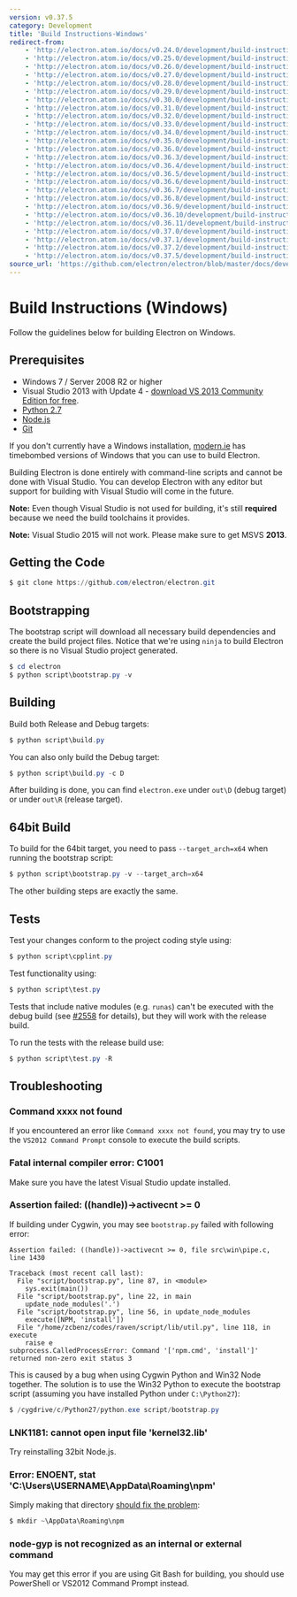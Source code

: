 ```yaml
---
version: v0.37.5
category: Development
title: 'Build Instructions-Windows'
redirect-from:
    - 'http://electron.atom.io/docs/v0.24.0/development/build-instructions-windows/'
    - 'http://electron.atom.io/docs/v0.25.0/development/build-instructions-windows/'
    - 'http://electron.atom.io/docs/v0.26.0/development/build-instructions-windows/'
    - 'http://electron.atom.io/docs/v0.27.0/development/build-instructions-windows/'
    - 'http://electron.atom.io/docs/v0.28.0/development/build-instructions-windows/'
    - 'http://electron.atom.io/docs/v0.29.0/development/build-instructions-windows/'
    - 'http://electron.atom.io/docs/v0.30.0/development/build-instructions-windows/'
    - 'http://electron.atom.io/docs/v0.31.0/development/build-instructions-windows/'
    - 'http://electron.atom.io/docs/v0.32.0/development/build-instructions-windows/'
    - 'http://electron.atom.io/docs/v0.33.0/development/build-instructions-windows/'
    - 'http://electron.atom.io/docs/v0.34.0/development/build-instructions-windows/'
    - 'http://electron.atom.io/docs/v0.35.0/development/build-instructions-windows/'
    - 'http://electron.atom.io/docs/v0.36.0/development/build-instructions-windows/'
    - 'http://electron.atom.io/docs/v0.36.3/development/build-instructions-windows/'
    - 'http://electron.atom.io/docs/v0.36.4/development/build-instructions-windows/'
    - 'http://electron.atom.io/docs/v0.36.5/development/build-instructions-windows/'
    - 'http://electron.atom.io/docs/v0.36.6/development/build-instructions-windows/'
    - 'http://electron.atom.io/docs/v0.36.7/development/build-instructions-windows/'
    - 'http://electron.atom.io/docs/v0.36.8/development/build-instructions-windows/'
    - 'http://electron.atom.io/docs/v0.36.9/development/build-instructions-windows/'
    - 'http://electron.atom.io/docs/v0.36.10/development/build-instructions-windows/'
    - 'http://electron.atom.io/docs/v0.36.11/development/build-instructions-windows/'
    - 'http://electron.atom.io/docs/v0.37.0/development/build-instructions-windows/'
    - 'http://electron.atom.io/docs/v0.37.1/development/build-instructions-windows/'
    - 'http://electron.atom.io/docs/v0.37.2/development/build-instructions-windows/'
    - 'http://electron.atom.io/docs/v0.37.5/development/build-instructions-windows/'
source_url: 'https://github.com/electron/electron/blob/master/docs/development/build-instructions-windows.md'
---
```


# Build Instructions (Windows)

Follow the guidelines below for building Electron on Windows.

## Prerequisites

* Windows 7 / Server 2008 R2 or higher
* Visual Studio 2013 with Update 4 - [download VS 2013 Community Edition for
  free](https://www.visualstudio.com/news/vs2013-community-vs).
* [Python 2.7](http://www.python.org/download/releases/2.7/)
* [Node.js](http://nodejs.org/download/)
* [Git](http://git-scm.com)

If you don't currently have a Windows installation, [modern.ie](https://www.modern.ie/en-us/virtualization-tools#downloads)
has timebombed versions of Windows that you can use to build Electron.

Building Electron is done entirely with command-line scripts and cannot be done
with Visual Studio. You can develop Electron with any editor but support for
building with Visual Studio will come in the future.

**Note:** Even though Visual Studio is not used for building, it's still
**required** because we need the build toolchains it provides.

**Note:** Visual Studio 2015 will not work. Please make sure to get MSVS
**2013**.

## Getting the Code

```powershell
$ git clone https://github.com/electron/electron.git
```

## Bootstrapping

The bootstrap script will download all necessary build dependencies and create
the build project files. Notice that we're using `ninja` to build Electron so
there is no Visual Studio project generated.

```powershell
$ cd electron
$ python script\bootstrap.py -v
```

## Building

Build both Release and Debug targets:

```powershell
$ python script\build.py
```

You can also only build the Debug target:

```powershell
$ python script\build.py -c D
```

After building is done, you can find `electron.exe` under `out\D` (debug
target) or under `out\R` (release target).

## 64bit Build

To build for the 64bit target, you need to pass `--target_arch=x64` when running
the bootstrap script:

```powershell
$ python script\bootstrap.py -v --target_arch=x64
```

The other building steps are exactly the same.

## Tests

Test your changes conform to the project coding style using:

```powershell
$ python script\cpplint.py
```

Test functionality using:

```powershell
$ python script\test.py
```

Tests that include native modules (e.g. `runas`) can't be executed with the
debug build (see [#2558](https://github.com/electron/electron/issues/2558) for
details), but they will work with the release build.

To run the tests with the release build use:

```powershell
$ python script\test.py -R
```

## Troubleshooting

### Command xxxx not found

If you encountered an error like `Command xxxx not found`, you may try to use
the `VS2012 Command Prompt` console to execute the build scripts.

### Fatal internal compiler error: C1001

Make sure you have the latest Visual Studio update installed.

### Assertion failed: ((handle))->activecnt >= 0

If building under Cygwin, you may see `bootstrap.py` failed with following
error:

```
Assertion failed: ((handle))->activecnt >= 0, file src\win\pipe.c, line 1430

Traceback (most recent call last):
  File "script/bootstrap.py", line 87, in <module>
    sys.exit(main())
  File "script/bootstrap.py", line 22, in main
    update_node_modules('.')
  File "script/bootstrap.py", line 56, in update_node_modules
    execute([NPM, 'install'])
  File "/home/zcbenz/codes/raven/script/lib/util.py", line 118, in execute
    raise e
subprocess.CalledProcessError: Command '['npm.cmd', 'install']' returned non-zero exit status 3
```

This is caused by a bug when using Cygwin Python and Win32 Node together. The
solution is to use the Win32 Python to execute the bootstrap script (assuming
you have installed Python under `C:\Python27`):

```powershell
$ /cygdrive/c/Python27/python.exe script/bootstrap.py
```

### LNK1181: cannot open input file 'kernel32.lib'

Try reinstalling 32bit Node.js.

### Error: ENOENT, stat 'C:\Users\USERNAME\AppData\Roaming\npm'

Simply making that directory [should fix the problem](http://stackoverflow.com/a/25095327/102704):

```powershell
$ mkdir ~\AppData\Roaming\npm
```

### node-gyp is not recognized as an internal or external command

You may get this error if you are using Git Bash for building, you should use
PowerShell or VS2012 Command Prompt instead.

